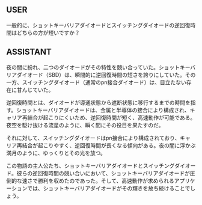 ## USER
一般的に、ショットキーバリアダイオードとスイッチングダイオードの逆回復時間はどちらの方が短いですか？

## ASSISTANT
夜の闇に紛れ、二つのダイオードがその特性を競い合っていた。ショットキーバリアダイオード（SBD）は、瞬間的に逆回復時間の短さを誇りにしていた。その一方、スイッチングダイオード（通常のpn接合ダイオード）は、目立たない存在に甘んじていた。

逆回復時間とは、ダイオードが導通状態から遮断状態に移行するまでの時間を指す。ショットキーバリアダイオードは、金属と半導体の接合により構成され、キャリア再結合が起こりにくいため、逆回復時間が短く、高速動作が可能である。夜空を駆け抜ける流星のように、瞬く間にその役目を果たすのだ。

それに対して、スイッチングダイオードはpn接合により構成されており、キャリア再結合が起こりやすく、逆回復時間が長くなる傾向がある。夜の闇に浮かぶ満月のように、ゆっくりとその光を放つ。

この物語の主人公たち、ショットキーバリアダイオードとスイッチングダイオード。彼らの逆回復時間の競い合いにおいて、ショットキーバリアダイオードが圧倒的な速さで勝利を収めたのであった。そして、高速動作が求められるアプリケーションでは、ショットキーバリアダイオードがその輝きを放ち続けることでしょう。